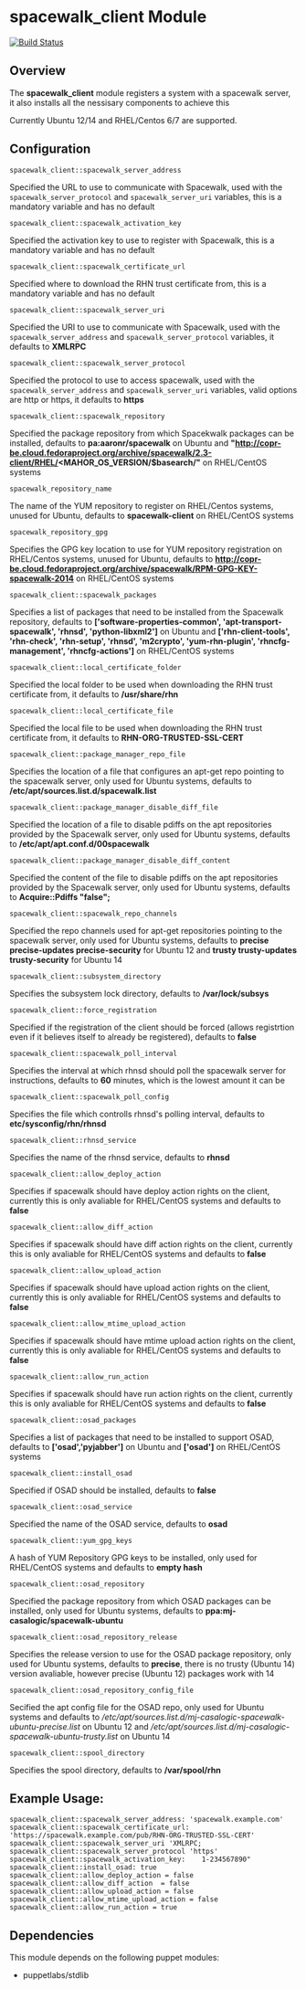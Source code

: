 # spacewalk_client Module
[![Build Status](https://travis-ci.org/Adaptavist/puppet-spacewalk_client.svg?branch=master)](https://travis-ci.org/Adaptavist/puppet-spacewalk_client)
## Overview

The **spacewalk_client** module registers a system with a spacewalk server, it also installs all the nessisary components to achieve this

Currently Ubuntu 12/14 and RHEL/Centos 6/7 are supported.

## Configuration

`spacewalk_client::spacewalk_server_address`

Specified the URL to use to communicate with Spacewalk, used with the `spacewalk_server_protocol` and `spacewalk_server_uri` variables, this is a mandatory variable and has no default

`spacewalk_client::spacewalk_activation_key`

Specified the activation key to use to register with Spacewalk, this is a mandatory variable and has no default

`spacewalk_client::spacewalk_certificate_url`

Specified where to download the RHN trust certificate from, this is a mandatory variable and has no default

`spacewalk_client::spacewalk_server_uri`

Specified the URI to use to communicate with Spacewalk, used with the `spacewalk_server_address` and `spacewalk_server_protocol` variables, it defaults to **XMLRPC**

`spacewalk_client::spacewalk_server_protocol`

Specified the protocol to use to access spacewalk, used with the `spacewalk_server_address` and `spacewalk_server_uri` variables, valid options are http or https, it defaults to **https**

`spacewalk_client::spacewalk_repository`

Specified the package repository from which Spacekwalk packages can be installed, defaults to **pa:aaronr/spacewalk** on Ubuntu and **"http://copr-be.cloud.fedoraproject.org/archive/spacewalk/2.3-client/RHEL/<MAHOR_OS_VERSION/$basearch/"** on RHEL/CentOS systems

`spacewalk_repository_name`

The name of the YUM repository to register on RHEL/Centos systems, unused for Ubuntu, defaults to **spacewalk-client**  on RHEL/CentOS systems


`spacewalk_repository_gpg`

Specifies the GPG key location to use for YUM repository registration on RHEL/Centos systems, unused for Ubuntu, defaults to **http://copr-be.cloud.fedoraproject.org/archive/spacewalk/RPM-GPG-KEY-spacewalk-2014**  on RHEL/CentOS systems

`spacewalk_client::spacewalk_packages`

Specifies a list of packages that need to be installed from the Spacewalk repository, defaults to **['software-properties-common', 'apt-transport-spacewalk', 'rhnsd', 'python-libxml2']** on Ubuntu and **['rhn-client-tools', 'rhn-check', 'rhn-setup', 'rhnsd', 'm2crypto', 'yum-rhn-plugin', 'rhncfg-management', 'rhncfg-actions']** on RHEL/CentOS systems

`spacewalk_client::local_certificate_folder`

Specified the local folder to be used when downloading the RHN trust certificate from, it defaults to **/usr/share/rhn**

`spacewalk_client::local_certificate_file`

Specified the local file to be used when downloading the RHN trust certificate from, it defaults to **RHN-ORG-TRUSTED-SSL-CERT**

`spacewalk_client::package_manager_repo_file`

Specifies the location of a file that configures an apt-get repo pointing to the spacewalk server, only used for Ubuntu systems, defaults to **/etc/apt/sources.list.d/spacewalk.list**

`spacewalk_client::package_manager_disable_diff_file`

Specified the location of a file to disable pdiffs on the apt repositories provided by the Spacewalk server, only used for Ubuntu systems, defaults to **/etc/apt/apt.conf.d/00spacewalk**

`spacewalk_client::package_manager_disable_diff_content`

Specified the content of the file to disable pdiffs on the apt repositories provided by the Spacewalk server, only used for Ubuntu systems, defaults to **Acquire::Pdiffs "false";**

`spacewalk_client::spacewalk_repo_channels`

Specified the repo channels used for apt-get repositories pointing to the spacewalk server, only used for Ubuntu systems, defaults to **precise precise-updates precise-security** for Ubuntu 12 and **trusty trusty-updates trusty-security** for Ubuntu 14

`spacewalk_client::subsystem_directory`

Specifies the subsystem lock directory, defaults to **/var/lock/subsys**

`spacewalk_client::force_registration`

Specified if the registration of the client should be forced (allows registrtion even if it believes itself to already be registered), defaults to **false**

`spacewalk_client::spacewalk_poll_interval`

Specifies the interval at which rhnsd should poll the spacewalk server for instructions, defaults to **60** minutes, which is the lowest amount it can be

`spacewalk_client::spacewalk_poll_config`

Specifies the file which controlls rhnsd's polling interval, defaults to **etc/sysconfig/rhn/rhnsd**

`spacewalk_client::rhnsd_service`

Specifies the name of the rhnsd service, defaults to **rhnsd**

`spacewalk_client::allow_deploy_action`

Specifies if spacewalk should have deploy action rights on the client, currently this is only avaliable for RHEL/CentOS systems and defaults to **false**

`spacewalk_client::allow_diff_action`

Specifies if spacewalk should have diff action rights on the client, currently this is only avaliable for RHEL/CentOS systems and defaults to **false**

`spacewalk_client::allow_upload_action`

Specifies if spacewalk should have upload action rights on the client, currently this is only avaliable for RHEL/CentOS systems and defaults to **false**

`spacewalk_client::allow_mtime_upload_action`

Specifies if spacewalk should have mtime upload action rights on the client, currently this is only avaliable for RHEL/CentOS systems and defaults to **false**

`spacewalk_client::allow_run_action`

Specifies if spacewalk should have run action rights on the client, currently this is only avaliable for RHEL/CentOS systems and defaults to **false**

`spacewalk_client::osad_packages`

Specifies a list of packages that need to be installed to support OSAD, defaults to **['osad','pyjabber']** on Ubuntu and **['osad']** on RHEL/CentOS systems

`spacewalk_client::install_osad`

Specified if OSAD should be installed, defaults to **false**

`spacewalk_client::osad_service`

Specified the name of the OSAD service, defaults to **osad**

`spacewalk_client::yum_gpg_keys`

A hash of YUM Repository GPG keys to be installed, only used for RHEL/CentOS systems and defaults to **empty hash**

`spacewalk_client::osad_repository`

Specified the package repository from which OSAD packages can be installed, only used for Ubuntu systems, defaults to  **ppa:mj-casalogic/spacewalk-ubuntu** 

`spacewalk_client::osad_repository_release`

Specifies the release version to use for the OSAD package repository, only used for Ubuntu systems, defaults to **precise**, there is no trusty (Ubuntu 14) version avaliable, however precise (Ubuntu 12) packages work with 14

`spacewalk_client::osad_repository_config_file`

Secified the apt config file for the OSAD repo, only used for Ubuntu systems and defaults to */etc/apt/sources.list.d/mj-casalogic-spacewalk-ubuntu-precise.list* on Ubuntu 12 and */etc/apt/sources.list.d/mj-casalogic-spacewalk-ubuntu-trusty.list* on Ubuntu 14

`spacewalk_client::spool_directory`

Specifies the spool directory, defaults to **/var/spool/rhn**

## Example Usage:
 
    spacewalk_client::spacewalk_server_address: 'spacewalk.example.com'
    spacewalk_client::spacewalk_certificate_url: 'https://spacewalk.example.com/pub/RHN-ORG-TRUSTED-SSL-CERT'
    spacewalk_client::spacewalk_server_uri 'XMLRPC;
    spacewalk_client::spacewalk_server_protocol 'https'
    spacewalk_client::spacewalk_activation_key:    1-234567890"
    spacewalk_client::install_osad: true
    spacewalk_client::allow_deploy_action = false
    spacewalk_client::allow_diff_action  = false
    spacewalk_client::allow_upload_action = false
    spacewalk_client::allow_mtime_upload_action = false
    spacewalk_client::allow_run_action = true


## Dependencies

This module depends on the following puppet modules:

* puppetlabs/stdlib

